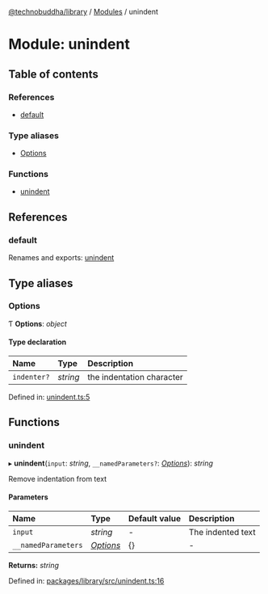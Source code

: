 [@technobuddha/library](../..) / [Modules](../Modules.md) / unindent

# Module: unindent

## Table of contents

### References

- [default](unindent.md#default)

### Type aliases

- [Options](unindent.md#options)

### Functions

- [unindent](unindent.md#unindent)

## References

### default

Renames and exports: [unindent](unindent.md#unindent)

## Type aliases

### Options

Ƭ **Options**: *object*

#### Type declaration

| Name | Type | Description |
| :------ | :------ | :------ |
| `indenter?` | *string* | the indentation character |

Defined in: [unindent.ts:5](../../src/unindent.ts#L5)

## Functions

### unindent

▸ **unindent**(`input`: *string*, `__namedParameters?`: [*Options*](unindent.md#options)): *string*

Remove indentation from text

#### Parameters

| Name | Type | Default value | Description |
| :------ | :------ | :------ | :------ |
| `input` | *string* | - | The indented text |
| `__namedParameters` | [*Options*](unindent.md#options) | {} | - |

**Returns:** *string*

Defined in: [packages/library/src/unindent.ts:16](../../src/unindent.ts#L16)
